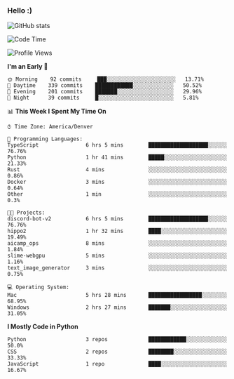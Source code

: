 ### Hello :)

![GitHub stats](https://github-readme-stats.vercel.app/api?username=neverabsolute&count_private=true&include_all_commits=true&bg_color=0D1117&text_color=F3F3F3&title_color=E1E1E1)

<!--START_SECTION:waka-->
![Code Time](http://img.shields.io/badge/Code%20Time-525%20hrs%2017%20mins-blue)

![Profile Views](http://img.shields.io/badge/Profile%20Views-9-blue)

**I'm an Early 🐤** 

```text
🌞 Morning    92 commits     ███░░░░░░░░░░░░░░░░░░░░░░   13.71% 
🌆 Daytime    339 commits    ████████████░░░░░░░░░░░░░   50.52% 
🌃 Evening    201 commits    ███████░░░░░░░░░░░░░░░░░░   29.96% 
🌙 Night      39 commits     █░░░░░░░░░░░░░░░░░░░░░░░░   5.81%

```


📊 **This Week I Spent My Time On** 

```text
⌚︎ Time Zone: America/Denver

💬 Programming Languages: 
TypeScript               6 hrs 5 mins        ███████████████████░░░░░░   76.76% 
Python                   1 hr 41 mins        █████░░░░░░░░░░░░░░░░░░░░   21.33% 
Rust                     4 mins              ░░░░░░░░░░░░░░░░░░░░░░░░░   0.86% 
Docker                   3 mins              ░░░░░░░░░░░░░░░░░░░░░░░░░   0.64% 
Other                    1 min               ░░░░░░░░░░░░░░░░░░░░░░░░░   0.3%

🐱‍💻 Projects: 
discord-bot-v2           6 hrs 5 mins        ███████████████████░░░░░░   76.76% 
hippo2                   1 hr 32 mins        ████░░░░░░░░░░░░░░░░░░░░░   19.49% 
aicamp_ops               8 mins              ░░░░░░░░░░░░░░░░░░░░░░░░░   1.84% 
slime-webgpu             5 mins              ░░░░░░░░░░░░░░░░░░░░░░░░░   1.16% 
text_image_generator     3 mins              ░░░░░░░░░░░░░░░░░░░░░░░░░   0.75%

💻 Operating System: 
Mac                      5 hrs 28 mins       █████████████████░░░░░░░░   68.95% 
Windows                  2 hrs 27 mins       ███████░░░░░░░░░░░░░░░░░░   31.05%

```

**I Mostly Code in Python** 

```text
Python                   3 repos             ████████████░░░░░░░░░░░░░   50.0% 
CSS                      2 repos             ████████░░░░░░░░░░░░░░░░░   33.33% 
JavaScript               1 repo              ████░░░░░░░░░░░░░░░░░░░░░   16.67%

```



<!--END_SECTION:waka-->
